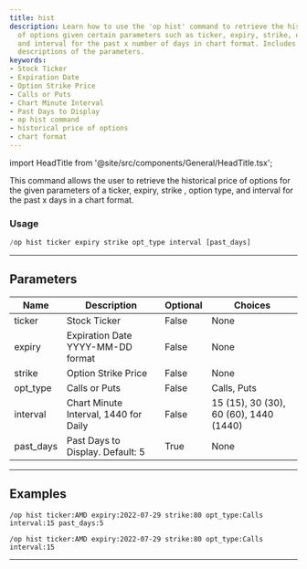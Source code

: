 ```yaml
---
title: hist
description: Learn how to use the 'op hist' command to retrieve the historical price
  of options given certain parameters such as ticker, expiry, strike, option type
  and interval for the past x number of days in chart format. Includes examples and
  descriptions of the parameters.
keywords:
- Stock Ticker
- Expiration Date
- Option Strike Price
- Calls or Puts
- Chart Minute Interval
- Past Days to Display
- op hist command
- historical price of options
- chart format
---
```


import HeadTitle from '@site/src/components/General/HeadTitle.tsx';

<HeadTitle title="hist - Options - Discord - Reference | OpenBB Bot Docs" />

This command allows the user to retrieve the historical price of options for the given parameters of a ticker, expiry, strike , option type, and interval for the past x days in a chart format.

### Usage

```python wordwrap
/op hist ticker expiry strike opt_type interval [past_days]
```

---

## Parameters

| Name | Description | Optional | Choices |
| ---- | ----------- | -------- | ------- |
| ticker | Stock Ticker | False | None |
| expiry | Expiration Date YYYY-MM-DD format | False | None |
| strike | Option Strike Price | False | None |
| opt_type | Calls or Puts | False | Calls, Puts |
| interval | Chart Minute Interval, 1440 for Daily | False | 15 (15), 30 (30), 60 (60), 1440 (1440) |
| past_days | Past Days to Display. Default: 5 | True | None |


---

## Examples

```
/op hist ticker:AMD expiry:2022-07-29 strike:80 opt_type:Calls interval:15 past_days:5
```

```
/op hist ticker:AMD expiry:2022-07-29 strike:80 opt_type:Calls interval:15
```

---
